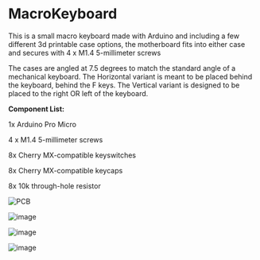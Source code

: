 # MacroKeyboard
This is a small macro keyboard made with Arduino and including a few different 3d printable case options, the motherboard fits into either case and secures with 4 x M1.4 5-millimeter screws

The cases are angled at 7.5 degrees to match the standard angle of a mechanical keyboard. The Horizontal variant is meant to be placed behind the keyboard, behind the F keys. The Vertical variant is designed to be placed to the right OR left of the keyboard.

**Component List:**

1x Arduino Pro Micro 

4 x M1.4 5-millimeter screws

8x Cherry MX-compatible keyswitches

8x Cherry MX-compatible keycaps

8x 10k through-hole resistor

![PCB](https://github.com/smcalister91/MacroKeyboard/assets/14841708/4796e2d9-099f-41a6-a3f5-4bc2e4617695)


![image](https://github.com/smcalister91/MacroKeyboard/assets/14841708/60c10a3f-d40b-4b83-b0d5-5ec50406f232)

![image](https://github.com/smcalister91/MacroKeyboard/assets/14841708/b1b408f6-1718-4bf8-a577-26968006b395)

![image](https://github.com/smcalister91/MacroKeyboard/assets/14841708/2e318b4c-63bf-472e-8a79-c72ba7995eb0)
